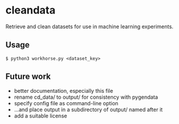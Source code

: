 # cleandata

Retrieve and clean datasets for use in machine learning experiments.

## Usage

``$ python3 workhorse.py <dataset_key>``

## Future work

 - better documentation, especially this file
 - rename cd_data/ to output/ for consistency with pygendata
 - specify config file as command-line option
 - ...and place output in a subdirectory of output/ named after it
 - add a suitable license


